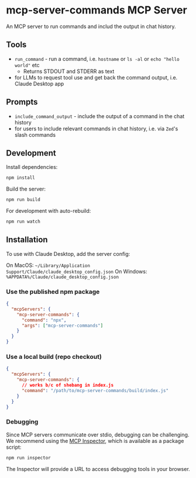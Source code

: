 # mcp-server-commands MCP Server

An MCP server to run commands and includ the output in chat history.

## Tools

- `run_command` - run a command, i.e. `hostname` or `ls -al` or `echo "hello world"` etc
  - Returns STDOUT and STDERR as text
- for LLMs to request tool use and get back the command output, i.e. Claude Desktop app

## Prompts

- `include_command_output` - include the output of a command in the chat history
- for users to include relevant commands in chat history, i.e. via `Zed`'s slash commands

## Development

Install dependencies:
```bash
npm install
```

Build the server:
```bash
npm run build
```

For development with auto-rebuild:
```bash
npm run watch
```

## Installation

To use with Claude Desktop, add the server config:

On MacOS: `~/Library/Application Support/Claude/claude_desktop_config.json`
On Windows: `%APPDATA%/Claude/claude_desktop_config.json`

### Use the published npm package

```json
{
  "mcpServers": {
    "mcp-server-commands": {
      "command": "npx",
      "args": ["mcp-server-commands"]
    }
  }
}
```

### Use a local build (repo checkout)

```json
{
  "mcpServers": {
    "mcp-server-commands": {
      // works b/c of shebang in index.js
      "command": "/path/to/mcp-server-commands/build/index.js"
    }
  }
}
```

### Debugging

Since MCP servers communicate over stdio, debugging can be challenging. We recommend using the [MCP Inspector](https://github.com/modelcontextprotocol/inspector), which is available as a package script:

```bash
npm run inspector
```

The Inspector will provide a URL to access debugging tools in your browser.
